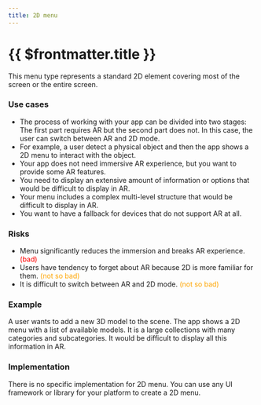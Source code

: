 ```yaml
---
title: 2D menu
---
```


# {{ $frontmatter.title }}

This menu type represents a standard 2D element covering most of the screen or the entire screen. 

### Use cases

- The process of working with your app can be divided into two stages: The first part requires AR but the second part 
does not. In this case, the user can switch between AR and 2D mode.
- For example, a user detect a physical object and then the app shows a 2D menu to interact with the object.
- Your app does not need immersive AR experience, but you want to provide some AR features.
- You need to display an extensive amount of information or options that would be difficult to display in AR.
- Your menu includes a complex multi-level structure that would be difficult to display in AR.
- You want to have a fallback for devices that do not support AR at all.

### Risks

- Menu significantly reduces the immersion and breaks AR experience. <span style="color: red">(bad)</span> 
- Users have tendency to forget about AR because 2D is more familiar for them. <span style="color: orange">(not so bad)</span>
- It is difficult to switch between AR and 2D mode. <span style="color: orange">(not so bad)</span>

### Example

A user wants to add a new 3D model to the scene. The app shows a 2D menu with a list of available models. It is a large collections
with many categories and subcategories. It would be difficult to display all this information in AR.

### Implementation

There is no specific implementation for 2D menu. You can use any UI framework or library for your platform to create a 2D menu.

